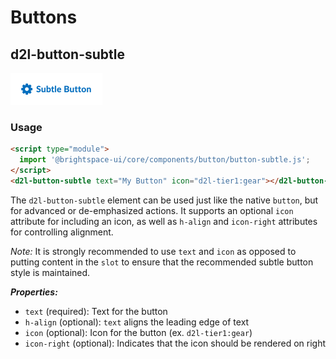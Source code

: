 # Buttons

## d2l-button-subtle
![Subtle Button](./screenshots/button-subtle.png?raw=true)

### Usage

```html
<script type="module">
  import '@brightspace-ui/core/components/button/button-subtle.js';
</script>
<d2l-button-subtle text="My Button" icon="d2l-tier1:gear"></d2l-button-subtle>
```

The `d2l-button-subtle` element can be used just like the native `button`, but for advanced or de-emphasized actions. It supports an optional `icon` attribute for including an icon, as well as `h-align` and `icon-right` attributes for controlling alignment.

*Note:* It is strongly recommended to use `text` and `icon` as opposed to putting content in the `slot` to ensure that the recommended subtle button style is maintained.

***Properties:***

* `text` (required): Text for the button
* `h-align` (optional): `text` aligns the leading edge of text
* `icon` (optional): Icon for the button (ex. `d2l-tier1:gear`)
* `icon-right` (optional): Indicates that the icon should be rendered on right
